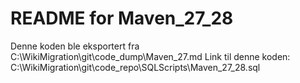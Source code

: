 # README for Maven_27_28
Denne koden ble eksportert fra C:\WikiMigration\git\code_dump\Maven_27.md
Link til denne koden: C:\WikiMigration\git\code_repo\SQLScripts\Maven_27_28.sql
